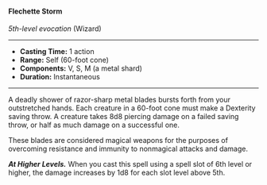 #### Flechette Storm
*5th-level evocation* (Wizard)
___
- **Casting Time:** 1 action
- **Range:** Self (60-foot cone)
- **Components:** V, S, M (a metal shard)
- **Duration:** Instantaneous
---
A deadly shower of razor-sharp metal blades bursts forth from your outstretched hands. Each creature in a 60-foot cone must make a Dexterity saving throw. A creature takes 8d8 piercing damage on a failed saving throw, or half as much damage on a successful one.

These blades are considered magical weapons for the purposes of overcoming resistance and immunity to nonmagical attacks and damage.

***At Higher Levels.*** When you cast this spell using a spell slot of 6th level or higher, the damage increases by 1d8 for each slot level above 5th.
